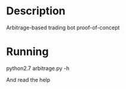 Description
===========
Arbitrage-based trading bot proof-of-concept

Running
=======
python2.7 arbitrage.py -h

And read the help